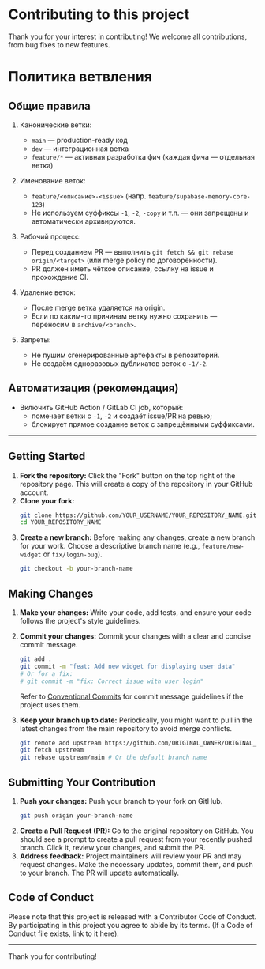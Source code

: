 # Contributing to this project

Thank you for your interest in contributing! We welcome all contributions, from bug fixes to new features.

# Политика ветвления

## Общие правила
1. Канонические ветки:
   - `main` — production-ready код
   - `dev` — интеграционная ветка
   - `feature/*` — активная разработка фич (каждая фича — отдельная ветка)

2. Именование веток:
   - `feature/<описание>-<issue>` (напр. `feature/supabase-memory-core-123`)
   - Не используем суффиксы `-1`, `-2`, `-copy` и т.п. — они запрещены и автоматически архивируются.

3. Рабочий процесс:
   - Перед созданием PR — выполнить `git fetch && git rebase origin/<target>` (или merge policy по договорённости).
   - PR должен иметь чёткое описание, ссылку на issue и прохождение CI.

4. Удаление веток:
   - После merge ветка удаляется на origin.
   - Если по каким-то причинам ветку нужно сохранить — переносим в `archive/<branch>`.

5. Запреты:
   - Не пушим сгенерированные артефакты в репозиторий.
   - Не создаём одноразовых дубликатов веток с `-1/-2`.

## Автоматизация (рекомендация)
- Включить GitHub Action / GitLab CI job, который:
  - помечает ветки с `-1`, `-2` и создаёт issue/PR на ревью;
  - блокирует прямое создание веток с запрещёнными суффиксами.

---

## Getting Started

1.  **Fork the repository:** Click the "Fork" button on the top right of the repository page. This will create a copy of the repository in your GitHub account.
2.  **Clone your fork:**
    ```bash
    git clone https://github.com/YOUR_USERNAME/YOUR_REPOSITORY_NAME.git
    cd YOUR_REPOSITORY_NAME
    ```
3.  **Create a new branch:** Before making any changes, create a new branch for your work. Choose a descriptive branch name (e.g., `feature/new-widget` or `fix/login-bug`).
    ```bash
    git checkout -b your-branch-name
    ```

## Making Changes

1.  **Make your changes:** Write your code, add tests, and ensure your code follows the project's style guidelines.
2.  **Commit your changes:** Commit your changes with a clear and concise commit message.
    ```bash
    git add .
    git commit -m "feat: Add new widget for displaying user data"
    # Or for a fix:
    # git commit -m "fix: Correct issue with user login"
    ```
    Refer to [Conventional Commits](https://www.conventionalcommits.org/en/v1.0.0/) for commit message guidelines if the project uses them.

3.  **Keep your branch up to date:** Periodically, you might want to pull in the latest changes from the main repository to avoid merge conflicts.
    ```bash
    git remote add upstream https://github.com/ORIGINAL_OWNER/ORIGINAL_REPOSITORY_NAME.git # Do this once
    git fetch upstream
    git rebase upstream/main # Or the default branch name
    ```

## Submitting Your Contribution

1.  **Push your changes:** Push your branch to your fork on GitHub.
    ```bash
    git push origin your-branch-name
    ```
2.  **Create a Pull Request (PR):** Go to the original repository on GitHub. You should see a prompt to create a pull request from your recently pushed branch. Click it, review your changes, and submit the PR.
3.  **Address feedback:** Project maintainers will review your PR and may request changes. Make the necessary updates, commit them, and push to your branch. The PR will update automatically.

## Code of Conduct

Please note that this project is released with a Contributor Code of Conduct. By participating in this project you agree to abide by its terms. (If a Code of Conduct file exists, link to it here).

---

Thank you for contributing!

